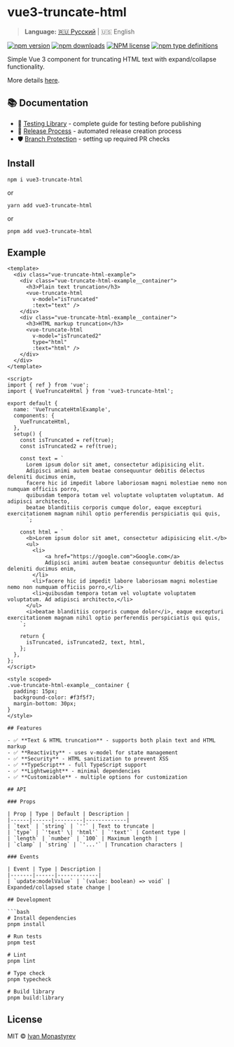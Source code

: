# vue3-truncate-html

> **Language:** [🇷🇺 Русский](./README.md) | 🇺🇸 English

[![npm version](https://badge.fury.io/js/vue3-truncate-html.svg)](https://badge.fury.io/js/vue3-truncate-html)
[![npm downloads](https://img.shields.io/npm/dw/vue3-truncate-html)](https://badge.fury.io/js/vue3-truncate-html)
[![NPM license](https://img.shields.io/npm/l/vue3-truncate-html)](https://github.com/ikloster03/vue3-truncate-html/blob/main/LICENSE)
[![npm type definitions](https://img.shields.io/npm/types/vue3-truncate-html)](https://github.com/ikloster03/vue3-truncate-html)

Simple Vue 3 component for truncating HTML text with expand/collapse functionality.

More details [here](https://vue3-truncate-html.ikloster.dev).

## 📚 Documentation

- 🧪 [Testing Library](./.github/TESTING_EN.md) - complete guide for testing before publishing
- 🚀 [Release Process](./.github/RELEASE_EN.md) - automated release creation process
- 🛡️ [Branch Protection](./.github/BRANCH_PROTECTION_EN.md) - setting up required PR checks

## Install

```shell
npm i vue3-truncate-html
```

or

```shell
yarn add vue3-truncate-html
```

or

```shell
pnpm add vue3-truncate-html
```

## Example

```vue
<template>
  <div class="vue-truncate-html-example">
    <div class="vue-truncate-html-example__container">
      <h3>Plain text truncation</h3>
      <vue-truncate-html
        v-model="isTruncated"
        :text="text" />
    </div>
    <div class="vue-truncate-html-example__container">
      <h3>HTML markup truncation</h3>
      <vue-truncate-html
        v-model="isTruncated2"
        type="html"
        :text="html" />
    </div>
  </div>
</template>

<script>
import { ref } from 'vue';
import { VueTruncateHtml } from 'vue3-truncate-html';

export default {
  name: 'VueTruncateHtmlExample',
  components: {
    VueTruncateHtml,
  },
  setup() {
    const isTruncated = ref(true);
    const isTruncated2 = ref(true);

    const text = `
      Lorem ipsum dolor sit amet, consectetur adipisicing elit.
      Adipisci animi autem beatae consequuntur debitis delectus deleniti ducimus enim,
      facere hic id impedit labore laboriosam magni molestiae nemo non numquam officiis porro,
      quibusdam tempora totam vel voluptate voluptatem voluptatum. Ad adipisci architecto,
      beatae blanditiis corporis cumque dolor, eaque excepturi exercitationem magnam nihil optio perferendis perspiciatis qui quis,
      `;

    const html = `
      <b>Lorem ipsum dolor sit amet, consectetur adipisicing elit.</b>
      <ul>
        <li>
            <a href="https://google.com">Google.com</a>
            Adipisci animi autem beatae consequuntur debitis delectus deleniti ducimus enim,
        </li>
        <li>facere hic id impedit labore laboriosam magni molestiae nemo non numquam officiis porro,</li>
        <li>quibusdam tempora totam vel voluptate voluptatem voluptatum. Ad adipisci architecto,</li>
      </ul>
      <i>beatae blanditiis corporis cumque dolor</i>, eaque excepturi exercitationem magnam nihil optio perferendis perspiciatis qui quis,
    `;

    return {
      isTruncated, isTruncated2, text, html,
    };
  },
};
</script>

<style scoped>
.vue-truncate-html-example__container {
  padding: 15px;
  background-color: #f3f5f7;
  margin-bottom: 30px;
}
</style>

## Features

- ✅ **Text & HTML truncation** - supports both plain text and HTML markup
- ✅ **Reactivity** - uses v-model for state management
- ✅ **Security** - HTML sanitization to prevent XSS
- ✅ **TypeScript** - full TypeScript support
- ✅ **Lightweight** - minimal dependencies
- ✅ **Customizable** - multiple options for customization

## API

### Props

| Prop | Type | Default | Description |
|------|------|---------|-------------|
| `text` | `string` | `''` | Text to truncate |
| `type` | `'text' \| 'html'` | `'text'` | Content type |
| `length` | `number` | `100` | Maximum length |
| `clamp` | `string` | `'...'` | Truncation characters |

### Events

| Event | Type | Description |
|-------|------|-------------|
| `update:modelValue` | `(value: boolean) => void` | Expanded/collapsed state change |

## Development

```bash
# Install dependencies
pnpm install

# Run tests
pnpm test

# Lint
pnpm lint

# Type check
pnpm typecheck

# Build library
pnpm build:library
```

## License

MIT © [Ivan Monastyrev](https://github.com/ikloster03) 
